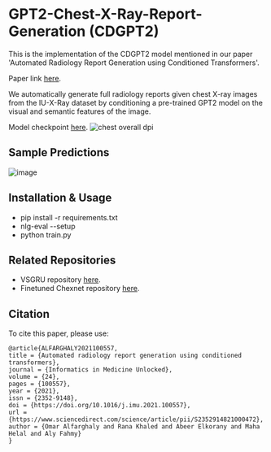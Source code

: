 # GPT2-Chest-X-Ray-Report-Generation (CDGPT2)
This is the implementation of the CDGPT2 model mentioned in our paper 'Automated Radiology Report Generation using Conditioned Transformers'.

Paper link [here](https://doi.org/10.1016/j.imu.2021.100557).

We automatically generate full radiology reports given chest X-ray images from the IU-X-Ray dataset by conditioning a pre-trained GPT2 model on the visual and semantic features of the image.

Model checkpoint [here](https://drive.google.com/drive/folders/1GRT5-aQ7WXN9F7OzDjl3aHLGERT63sIh?usp=sharing).
![chest overall dpi](https://user-images.githubusercontent.com/6074821/113484358-320c1000-94a8-11eb-83da-fc2ca2ca4e86.png)

## Sample Predictions
![image](https://user-images.githubusercontent.com/6074821/113487044-098b1280-94b6-11eb-93b0-f2bf3202010f.png)

## Installation & Usage

- pip install -r requirements.txt
- nlg-eval --setup
- python train.py

## Related Repositories
- VSGRU repository [here](https://github.com/omar-mohamed/X-Ray-Report-Generation).
- Finetuned Chexnet repository [here](https://github.com/omar-mohamed/Chest-X-Ray-Tags-Classification).

## Citation
To cite this paper, please use:

```
@article{ALFARGHALY2021100557,
title = {Automated radiology report generation using conditioned transformers},
journal = {Informatics in Medicine Unlocked},
volume = {24},
pages = {100557},
year = {2021},
issn = {2352-9148},
doi = {https://doi.org/10.1016/j.imu.2021.100557},
url = {https://www.sciencedirect.com/science/article/pii/S2352914821000472},
author = {Omar Alfarghaly and Rana Khaled and Abeer Elkorany and Maha Helal and Aly Fahmy}
}
```

